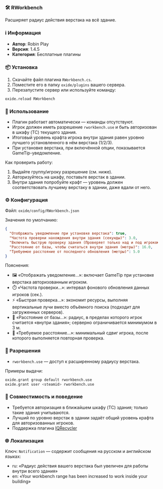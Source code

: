 ### 🛠️ RWorkbench

Расширяет радиус действия верстака на всё здание.

### ℹ️ Информация
- **Автор**: Robin Play
- **Версия**: 1.4.5
- **Категория**: Бесплатные плагины

### 📦 Установка
1. Скачайте файл плагина `RWorkbench.cs`.
2. Поместите его в папку `oxide/plugins` вашего сервера.
3. Перезапустите сервер или используйте команду:

```bash
oxide.reload RWorkbench
```

### 🧰 Использование
- Плагин работает автоматически — команды отсутствуют.
- Игрок должен иметь разрешение `rworkbench.use` и быть авторизован в шкафу (TC) текущего здания.
- Итоговый уровень крафта игрока внутри здания равен уровню лучшего установленного в нём верстака (1/2/3).
- При установке верстака, при включённой опции, показывается GameTip-уведомление.

Как проверить работу:
1. Выдайте группу/игроку разрешение (см. ниже).
2. Авторизуйтесь на шкафу, поставьте верстак в здании.
3. Внутри здания попробуйте крафт — уровень должен соответствовать лучшему верстаку в здании, даже вдали от него.

### ⚙️ Конфигурация
Файл: `oxide/config/RWorkbench.json`

Значения по умолчанию:

```json
{
  "Отображать уведомление при установке верстака": true,
  "Частота проверки нахождения внутри здания (секунды)": 3.0,
  "Включить быструю проверку здания (Проверяет только над и под игроком)": false,
  "Расстояние от базы, чтобы считаться внутри здания (метры)": 16.0,
  "Требуемое расстояние от последнего обновления (метры)": 5.0
}
```

Пояснения:
- 🖼️ «Отображать уведомление…»: включает GameTip при установке верстака авторизованным игроком.
- ⏱️ «Частота проверки…»: интервал фонового обновления данных игроков (сек.).
- ⚡ «Быстрая проверка…»: экономит ресурсы, выполняя вертикальные лучи вместо объёмного поиска (подходит для загруженных серверов).
- 📏 «Расстояние от базы…»: радиус, в пределах которого игрок считается «внутри здания»; серверно ограничивается минимумом в 3 м.
- 🚶 «Требуемое расстояние…»: минимальный сдвиг игрока, после которого выполняется повторная проверка.

### 🔐 Разрешения
- `rworkbench.use` — доступ к расширенному радиусу верстака.

Примеры выдачи:

```bash
oxide.grant group default rworkbench.use
oxide.grant user <steamid> rworkbench.use
```

### 🧩 Совместимость и поведение
- Требуется авторизация в ближайшем шкафу (TC) здания; только такие здания учитываются.
- Лучший по уровню верстак в здании задаёт общий уровень крафта для авторизованных игроков.
- Поддержка плагина [IQRecycler](https://skyplugins.ru/resources/iqrecycler.248)

### 🌐 Локализация
Ключ: `Notification` — содержит сообщения на русском и английском языках:
- ru: «Радиус действия вашего верстака был увеличен для работы внутри всего здания»
- en: «Your workbench range has been increased to work inside your building»





